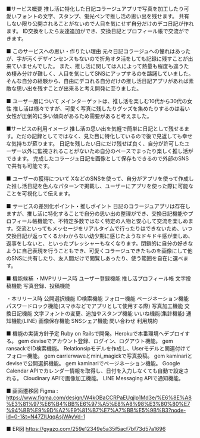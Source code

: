 ■サービス概要
推し活に特化した日記コラージュアプリで写真を加工したり可愛いフォントの文字、スタンプ、蛍光ペンで推し活の思い出を残せます。
共有しない限り公開されることがないので人目を気にせず自分だけのデコ日記が作れます。
ID交換をしたら友達追加ができ、交換日記とプロフィール帳で交流ができます。

■ このサービスへの思い・作りたい理由
元々日記コラージュへの憧れはあったが、字が汚くデザインセンスもないので折角オタ活をしても記録に残すことが出来ていませんでした。
また、推し活に関しては人によって熱量も程度も違うため棲み分けが難しく、人目を気にしてSNSにアップするのを躊躇していました。
そんな自分の経験から、自由にデコれる自分だけの推し活日記アプリがあれば素敵な思い出を残すことが出来ると考え開発に至りました。

■ ユーザー層について
メインターゲットは、推し活を楽しむ10代から30代の女性
推し活は様々ですが、可愛く写真に残したりグッズを集めたりするのは若い女性が圧倒的に多い傾向があるため需要があると考えました。

■サービスの利用イメージ
推し活の思い出を気軽で簡単に日記として残せるます。ただの記録としてではなく、見た目に特化しているので後で見返しても幸せな気持ちが蘇ります。
日記を残したい日にだけ残せば良く、自分が許可したユーザー以外に監視されることがないため自分のペースでまったり楽しく推し活ができます。
完成したコラージュ日記を画像として保存もできるので外部のSNSで共有も可能です。

■ ユーザーの獲得について
XなどのSNSを使って、自分がアプリを使って作成した推し活日記を色んなパターンで掲載し、ユーザーにアプリを使った際に可能なことを可視化して伝えます。

■ サービスの差別化ポイント・推しポイント
日記のコラージュアプリは存在しますが、推し活に特化することで自分の思い出の整理ができ、交換日記機能やプロフィール帳機能で、不特定多数ではなく特定の人物と安心して交流を楽しめます。交流といってもメッセージをリアルタイムで行ったりはできないため、いつ交換日記が返ってくるかわからない幼少期に感じたようなドキドキ感が楽しめ、返事をしないと、といったプレッシャーもなくなります。閉鎖的に自分の好きなように自己表現を行うこともでき、可愛くコラージュできたものを画像にして他のSNSに共有したり、友人間だけで閲覧しあったり、使う範囲を自在に選べます。

■ 機能候補
・MVPリリース時
ユーザー登録機能
推し活プロフィール帳
文字投稿機能
写真登録、投稿機能

・本リリース時
公開選択機能
ID検索機能
フォロー機能
ページネーション機能
パスワードロック機能(スマホなどでアプリとして使用する際)
写真加工機能
交換日記機能
文字フォントの変更、追加やスタンプ機能
いいね機能(集計機能)
通知機能(LINE)
画像保存機能
SNSシェア機能
問い合わせ
利用規約

■ 機能の実装方針予定
Ruby on Railsで開発。Herokuで本番環境へデプロイする。
gem deviseでアカウント登録、ログイン、ログアウト機能。
gem ransackでID検索機能。
Relationsipモデルを作成し、Userモデルと関連付けてフォロー機能。
gem carrierwaveとmini_magickで写真投稿。
gem kaminariとdeviseで公開選択機能。
gem kaminariでページネーション機能。
Google Calendar APIでカレンダー情報を取得し、日付を入力しなくても自動で設定される。
Cloudinary APIで画像加工機能。
LINE Messaging APIで通知機能。

■ 画面遷移図
Figma : https://www.figma.com/design/W4kOBaCCRPaEUqjlp1Md3e/%E6%8E%A8%E3%81%97%E6%B4%BB%E6%97%A5%E8%A8%98%E3%80%80%E7%94%BB%E9%9D%A2%E9%81%B7%E7%A7%BB%E5%9B%B3?node-id=0-1&t=N47ZlUqqAsjWAyVd-1

■ ER図
https://gyazo.com/259e12349e5a35f5acf7bf73d57a1696
